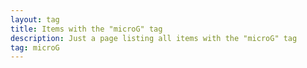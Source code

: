 ```yaml
---
layout: tag
title: Items with the "microG" tag
description: Just a page listing all items with the "microG" tag
tag: microG
---
```

